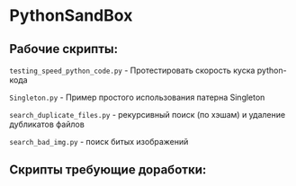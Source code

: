 # PythonSandBox

Рабочие скрипты:
----------------
`testing_speed_python_code.py` - Протестировать скорость куска python-кода

`Singleton.py` - Пример простого использования патерна Singleton

`search_duplicate_files.py` - рекурсивный поиск (по хэшам) и удаление дубликатов файлов

`search_bad_img.py` - поиск битых изображений


Скрипты требующие доработки:
----------------------------


